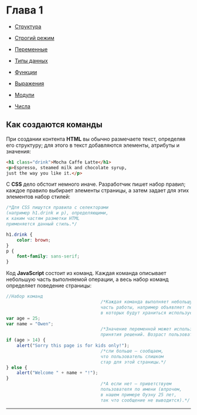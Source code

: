 # Глава 1

* [Структура](chapter1/struktura.md)
  
* [Строгий режим](chapter1/use_strict.md)
  
* [Переменные](chapter1/peremennie.md)
  
* [Типы данных](chapter1/tipy_dannih.md)
  
* [Функции](chapter1/function.md)
  
* [Выражения](chapter1/expressions.md)
  
* [Модули](chapter1/modules.md)
  
* [Числа](chapter1/chisla.md)


## Как создаются команды

При создании контента **HTML** вы обычно размечаете текст, определяя его структуру;
для этого в текст добавляются элементы, атрибуты и значения:

```html
<h1 class="drink">Mocha Caffe Latte</h1>
<p>Espresso, steamed milk and chocolate syrup,
just the way you like it.</p>
```

С **CSS** дело обстоит немного иначе. Разработчик пишет набор правил; каждое
правило выбирает элементы страницы, а затем задает для этих элементов набор
стилей:

```css
/*Для CSS пишутся правила c селекторами
(например h1.drink и p), определяющими,
к каким частям разметки HTML
применяется данный стиль.*/

h1.drink {
    color: brown;
}
p {
    font-family: sans-serif;
}
```

Код **JavaScript** состоит из команд. Каждая команда описывает небольшую часть
выполняемой операции, а весь набор команд определяет поведение страницы:

```js
//Набор команд
                                    /*Каждая команда выполняет небольшую
                                    часть работы, например объявляет переменные,
                                    в которых будут храниться используемые значения.*/
var age = 25;
var name = "Owen";
                                    /*Значение переменной может использоваться для
                                    принятия решений. Возраст пользователя больше 14?*/
if (age > 14) {
    alert("Sorry this page is for kids only!");
                                    /*сли больше — сообщаем,
                                    что пользователь слишком
                                    стар для этой страницы.*/
} else {                            
    alert("Welcome " + name + "!");
}                                      
                                    /*А если нет — приветствуем
                                    пользователя по имени (впрочем,
                                    в нашем примере Оуэну 25 лет,
                                    так что сообщение не выводится).*/

```

---
